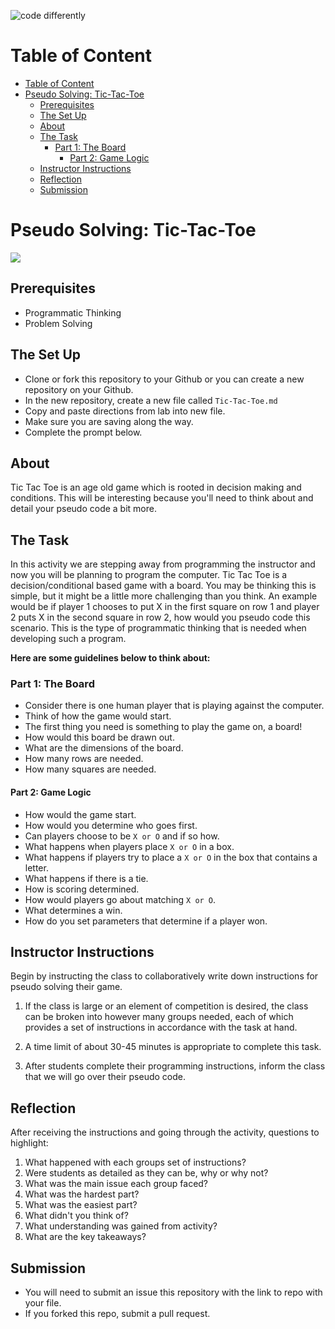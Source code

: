 ![code differently](https://user-images.githubusercontent.com/54545904/91590200-f82ec600-e928-11ea-9433-eea450388abf.png)

# Table of Content

- [Table of Content](#table-of-content)
- [Pseudo Solving: Tic-Tac-Toe](#pseudo-solving-tic-tac-toe)
  - [Prerequisites](#prerequisites)
  - [The Set Up](#the-set-up)
  - [About](#about)
  - [The Task](#the-task)
    - [Part 1: The Board](#part-1-the-board)
      - [Part 2: Game Logic](#part-2-game-logic)
  - [Instructor Instructions](#instructor-instructions)
  - [Reflection](#reflection)
  - [Submission](#submission)

# Pseudo Solving: Tic-Tac-Toe
![](https://media0.giphy.com/media/YnZPEeeC7q6pQEZw1I/giphy.gif?cid=ecf05e473hwdpbblqq58z0584dk8yydlf7qns3f4bslv1yhs&rid=giphy.gif)


## Prerequisites
- Programmatic Thinking
- Problem Solving

## The Set Up
- Clone or fork this repository to your Github or you can create a new repository on your Github.
- In the new repository, create a new file called `Tic-Tac-Toe.md`
- Copy and paste directions from lab into new file.
- Make sure you are saving along the way.
- Complete the prompt below.
  
## About
Tic Tac Toe is an age old game which is rooted in decision making and conditions. This will be interesting because you'll need to think about and detail your pseudo code a bit more.  

## The Task
In this activity we are stepping away from programming the instructor and now you will be planning to program the computer. Tic Tac Toe is a decision/conditional based game with a board. You may be thinking this is simple, but it might be a little more challenging than you think. An example would be if player 1 chooses to put X in the first square on row 1 and player 2 puts X in the second square in row 2, how would you pseudo code this scenario. This is the type of programmatic thinking that is needed when developing such a program. 

**Here are some guidelines below to think about:**

### Part 1: The Board
- Consider there is one human player that is playing against the computer.
- Think of how the game would start.
- The first thing you need is something to play the game on, a board!
- How would this board be drawn out.
- What are the dimensions of the board.
- How many rows are needed.
- How many squares are needed.

#### Part 2: Game Logic
- How would the game start.
- How would you determine who goes first.
- Can players  choose to be `X or O` and if so how.
- What happens when players place `X or O` in a box.
- What happens if players try to place a `X or O` in the box that contains a letter.
- What happens if there is a tie.
- How is scoring determined.
- How would players go about matching `X or O`.
- What determines a win.
- How do you set parameters that determine if a player won.


## Instructor Instructions
Begin by instructing the class to collaboratively write down instructions for pseudo solving their game. 

1. If the class is large or an element of competition is desired, the class can be broken into however many groups needed, each of which provides a set of instructions in accordance with the task at hand. 
   
2. A time limit of about 30-45 minutes is appropriate to complete this task. 
   
3. After students complete their programming instructions, inform the class that we will go over their pseudo code. 
   

## Reflection 
After receiving the instructions and going through the activity, questions to highlight:

1. What happened with each groups set of instructions?
2. Were students as detailed as they can be, why or why not?
3. What was the main issue each group faced?
4. What was the hardest part?
5. What was the easiest part?
6. What didn't you think of?
7. What understanding was gained from activity?
8. What are the key takeaways?

## Submission
- You will need to submit an issue this repository with the link to repo with your file.
- If you forked this repo, submit a pull request. 
